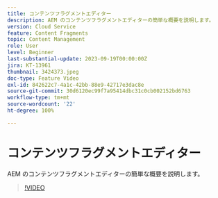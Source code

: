 ```yaml
---
title: コンテンツフラグメントエディター
description: AEM のコンテンツフラグメントエディターの簡単な概要を説明します。
version: Cloud Service
feature: Content Fragments
topic: Content Management
role: User
level: Beginner
last-substantial-update: 2023-09-19T00:00:00Z
jira: KT-13961
thumbnail: 3424373.jpeg
doc-type: Feature Video
exl-id: 842622c7-4a1c-42bb-88e9-42717e3dac8e
source-git-commit: 30d6120ec99f7a95414dbc31c0cb002152bd6763
workflow-type: tm+mt
source-wordcount: '22'
ht-degree: 100%

---
```


# コンテンツフラグメントエディター

AEM のコンテンツフラグメントエディターの簡単な概要を説明します。

>[!VIDEO](https://video.tv.adobe.com/v/3424373/?learn=on)
